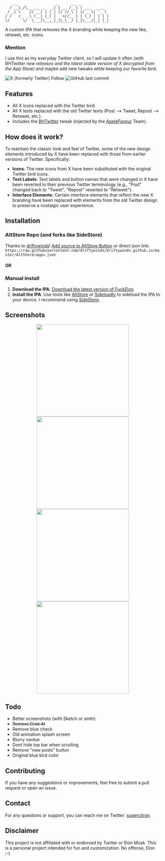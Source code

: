 
       ___                 _      __ _             
      / __\_/\__ ___ _   _| | __ /__\ | ___  _ __  
     / _\ \    // __| | | | |/ //_\ | |/ _ \| '_ \ 
    / /   /_  _\ (__| |_| |   <//__ | | (_) | | | |
    \/      \/  \___|\__,_|_|\_\__/ |_|\___/|_| |_|



A custom IPA that removes the X branding while keeping the new like, retweet, etc. icons.

### Mention
I use this as my everyday Twitter client, so I will update it often *(with BHTwitter new releases and the latest stable version of X decrypted from the App Store)* and maybe add new tweaks while keeping our favorite bird.

![X (formerly Twitter) Follow](https://img.shields.io/twitter/follow/supercitron)
![GitHub last commit](https://img.shields.io/github/last-commit/ghl3m0n/FuckElon)

## Features
- All X icons replaced with the Twitter bird.
- All X texts replaced with the old Twitter texts (Post --> Tweet, Repost --> Retweet, etc.).
- Includes the [BHTwitter](https://github.com/BandarHL/BHTwitter) tweak (injected by the [AppleFavour](https://applefavour.com/) Team).

## How does it work?
To maintain the classic look and feel of Twitter, some of the new design elements introduced by X have been replaced with those from earlier versions of Twitter. Specifically:
- **Icons**: The new icons from X have been substituted with the original Twitter bird icons.
- **Text Labels**: Text labels and button names that were changed in X have been reverted to their previous Twitter terminology (e.g., "Post" changed back to "Tweet", "Repost" reverted to "Retweet").
- **Interface Elements**: Certain interface elements that reflect the new X branding have been replaced with elements from the old Twitter design to preserve a nostalgic user experience.

## Installation

### AltStore Repo (and forks like SideStore) 
Thanks to [driftywinds](https://github.com/driftywinds)!
[Add source to AltStore Button](altstore://source?url=https://raw.githubusercontent.com/driftywinds/driftywinds.github.io/master/AltStore/apps.json) or direct json link: `https://raw.githubusercontent.com/driftywinds/driftywinds.github.io/master/AltStore/apps.json`

#### OR

### Manual install
1. **Download the IPA**: [Download the latest version of FuckElon](https://github.com/ghl3m0n/FuckElon/releases).
2. **Install the IPA**: Use tools like [AltStore](https://altstore.io/) or [Sideloadly](https://sideloadly.io/) to sideload the IPA to your device. I recommend using [SideStore](https://sidestore.io/).

## Screenshots
<p align="center">
    <img src="https://raw.githubusercontent.com/ghl3m0n/FuckElon/main/images/1.PNG" width="300">
    <img src="https://raw.githubusercontent.com/ghl3m0n/FuckElon/main/images/2.PNG" width="300">
    <img src="https://raw.githubusercontent.com/ghl3m0n/FuckElon/main/images/3.PNG" width="300">
    <img src="https://raw.githubusercontent.com/ghl3m0n/FuckElon/main/images/4.PNG" width="300">
</p>


## Todo
 - Better screenshots (with Sketch or smth)
 - ~~Remove Grok AI~~
 - Remove blue check
 - Old animation splash screen
 - Blurry navbar
 - Dont hide top bar when scrolling
 - Remove "new posts" button
 - Original blue bird color
 
## Contributing
If you have any suggestions or improvements, feel free to submit a pull request or open an issue.

## Contact
For any questions or support, you can reach me on Twitter: [supercitron](https://x.com/supercitron).

## Disclaimer
This project is not affiliated with or endorsed by Twitter or Elon Musk. This is a personal project intended for fun and customization. No offense, Elon ;-)
